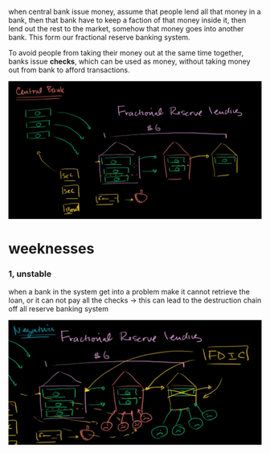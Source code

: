 when central bank issue money, assume that people lend all that money in a bank, then that bank have to keep a faction of that money inside it, then lend out the rest to the market, somehow that money goes into another bank. This form our fractional reserve banking system.

To avoid people from taking their money out at the same time together, banks issue **checks**, which can be used as money, without taking money out from bank to afford transactions.

![](2023-08-08-22-17-14.png)

# weeknesses
### 1, unstable
when a bank in the system get into a problem make it cannot retrieve the loan, or it can not pay all the checks -> this can lead to the destruction chain off all reserve banking system

![](2023-08-10-23-51-53.png)
